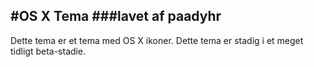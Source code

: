 #OS X Tema
###lavet af paadyhr
---
Dette tema er et tema med OS X ikoner.
Dette tema er stadig i et meget tidligt beta-stadie.
